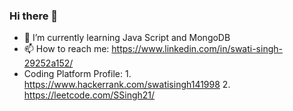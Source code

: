 ### Hi there 👋

- 🌱 I’m currently learning Java Script and MongoDB
- 📫 How to reach me: https://www.linkedin.com/in/swati-singh-29252a152/ 
- Coding Platform Profile: 1. https://www.hackerrank.com/swatisingh141998   2. https://leetcode.com/SSingh21/ 

